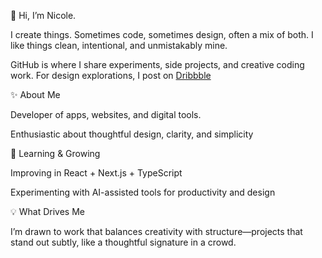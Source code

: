 👋 Hi, I’m Nicole.

I create things. Sometimes code, sometimes design, often a mix of both. I like things clean, intentional, and unmistakably mine.

GitHub is where I share experiments, side projects, and creative coding work. For design explorations, I post on [Dribbble](https://dribbble.com/nic_pan)

✨ About Me

Developer of apps, websites, and digital tools.

Enthusiastic about thoughtful design, clarity, and simplicity

🌱 Learning & Growing

Improving in React + Next.js + TypeScript

Experimenting with AI-assisted tools for productivity and design

💡 What Drives Me

I’m drawn to work that balances creativity with structure—projects that stand out subtly, like a thoughtful signature in a crowd.
